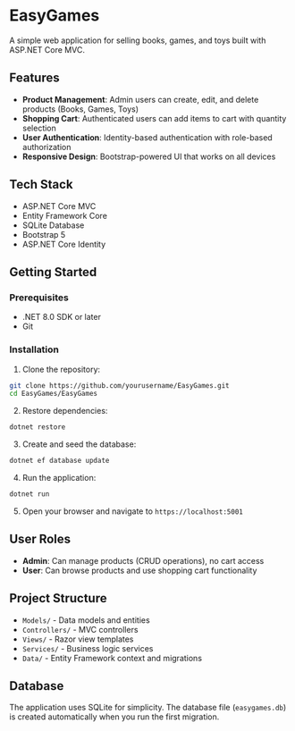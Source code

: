 # EasyGames

A simple web application for selling books, games, and toys built with ASP.NET Core MVC.

## Features

- **Product Management**: Admin users can create, edit, and delete products (Books, Games, Toys)
- **Shopping Cart**: Authenticated users can add items to cart with quantity selection
- **User Authentication**: Identity-based authentication with role-based authorization
- **Responsive Design**: Bootstrap-powered UI that works on all devices

## Tech Stack

- ASP.NET Core MVC
- Entity Framework Core
- SQLite Database
- Bootstrap 5
- ASP.NET Core Identity

## Getting Started

### Prerequisites

- .NET 8.0 SDK or later
- Git

### Installation

1. Clone the repository:
```bash
git clone https://github.com/yourusername/EasyGames.git
cd EasyGames/EasyGames
```

2. Restore dependencies:
```bash
dotnet restore
```

3. Create and seed the database:
```bash
dotnet ef database update
```

4. Run the application:
```bash
dotnet run
```

5. Open your browser and navigate to `https://localhost:5001`

## User Roles

- **Admin**: Can manage products (CRUD operations), no cart access
- **User**: Can browse products and use shopping cart functionality

## Project Structure

- `Models/` - Data models and entities
- `Controllers/` - MVC controllers
- `Views/` - Razor view templates
- `Services/` - Business logic services
- `Data/` - Entity Framework context and migrations

## Database

The application uses SQLite for simplicity. The database file (`easygames.db`) is created automatically when you run the first migration.